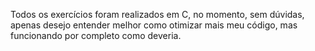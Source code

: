 Todos os exercícios foram realizados em C, no momento, sem dúvidas, apenas desejo entender melhor como otimizar mais meu código, mas funcionando por completo como deveria.
